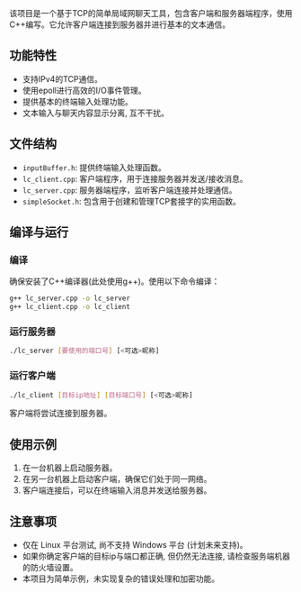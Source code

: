 该项目是一个基于TCP的简单局域网聊天工具，包含客户端和服务器端程序，使用C++编写。它允许客户端连接到服务器并进行基本的文本通信。

## 功能特性

- 支持IPv4的TCP通信。
- 使用epoll进行高效的I/O事件管理。
- 提供基本的终端输入处理功能。
- 文本输入与聊天内容显示分离, 互不干扰。

## 文件结构

- `inputBuffer.h`: 提供终端输入处理函数。
- `lc_client.cpp`: 客户端程序，用于连接服务器并发送/接收消息。
- `lc_server.cpp`: 服务器端程序，监听客户端连接并处理通信。
- `simpleSocket.h`: 包含用于创建和管理TCP套接字的实用函数。

## 编译与运行

### 编译

确保安装了C++编译器(此处使用g++)。使用以下命令编译：

```bash
g++ lc_server.cpp -o lc_server
g++ lc_client.cpp -o lc_client
```

### 运行服务器

```bash
./lc_server [要使用的端口号] [<可选>昵称]
```


### 运行客户端

```bash
./lc_client [目标ip地址] [目标端口号] [<可选>昵称]
```

客户端将尝试连接到服务器。

## 使用示例

1. 在一台机器上启动服务器。
2. 在另一台机器上启动客户端，确保它们处于同一网络。
3. 客户端连接后，可以在终端输入消息并发送给服务器。

## 注意事项

- 仅在 Linux 平台测试, 尚不支持 Windows 平台 (计划未来支持)。
- 如果你确定客户端的目标ip与端口都正确, 但仍然无法连接, 请检查服务端机器的防火墙设置。
- 本项目为简单示例，未实现复杂的错误处理和加密功能。